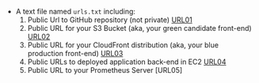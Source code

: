 - A text file named `urls.txt` including:
  1. Public Url to GitHub repository (not private) [URL01](https://github.com/trind2002/project3-udapeople)
  1. Public URL for your S3 Bucket (aka, your green candidate front-end) [URL02](http://udapeople-af3b965.s3-website-us-east-1.amazonaws.com/#/employees)
  1. Public URL for your CloudFront distribution (aka, your blue production front-end) [URL03](http://d1skoozlxba3z4.cloudfront.net)
  1. Public URLs to deployed application back-end in EC2 [URL04](http://54.152.22.232:3030/api/status)
  1. Public URL to your Prometheus Server [URL05]